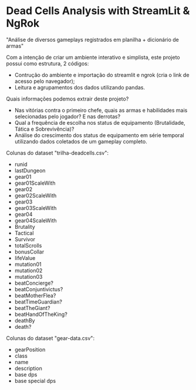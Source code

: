 # Dead Cells Analysis with StreamLit & NgRok

"Análise de diversos gameplays registrados em planilha + dicionário de armas"

Com a intenção de criar um ambiente interativo e simplista, este projeto possui como estrutura, 2 códigos:
- Contrução do ambiente e importação do streamlit e ngrok (cria o link de acesso pelo navegador);
- Leitura e agrupamentos dos dados utilizando pandas.

Quais informações podemos extrair deste projeto?
- Nas vitórias contra o primeiro chefe, quais as armas e habilidades mais selecionadas pelo jogador? E nas derrotas?
- Qual a frequência de escolha nos status de equipamento (Brutalidade, Tática e Sobrevivência)?
- Análise do crescimento dos status de equipamento em série temporal utilizando dados coletados de um gameplay completo.

Colunas do dataset "trilha-deadcells.csv":
- runid
- lastDungeon
- gear01
- gear01ScaleWith
- gear02
- gear02ScaleWith
- gear03
- gear03ScaleWith
- gear04
- gear04ScaleWith
- Brutality
- Tactical
- Survivor
- totalScrolls
- bonusCollar
- lifeValue
- mutation01
- mutation02
- mutation03
- beatConcierge?
- beatConjuntivictus?
- beatMotherFlea?
- beatTimeGuardian?
- beatTheGiant?
- beatHandOfTheKing?
- deathBy
- death?

Colunas do dataset "gear-data.csv":
- gearPosition
- class
- name
- description
- base dps
- base special dps
